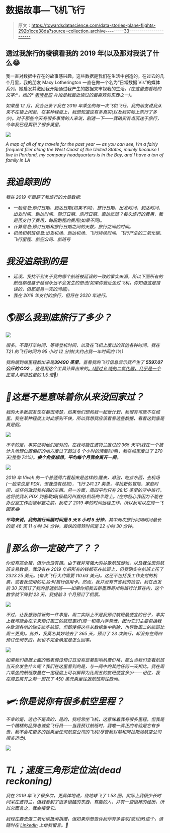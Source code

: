 # 数据故事—飞机飞行

> 原文：<https://towardsdatascience.com/data-stories-plane-flights-292b1cce38da?source=collection_archive---------33----------------------->

## 透过我旅行的棱镜看我的 2019 年(以及那对我说了什么😂

我一直对数据中存在的故事感兴趣，这些数据是我们在生活中创造的。在过去的几个月里，我的朋友 Maxy Lotherington 一直在做一个名为“日常数据 Vis”的媒体系列，她启发并激励我开始通过我产生的数据来审视我的生活。*(在这里查看她的文字:*[](https://medium.com/@maxylotherington)**，她的* [*表情反应*](https://medium.com/@maxylotherington/everyday-data-vis-emoji-reactions-b7bdc87bc5db) *片段是我最近读过的最喜欢的东西之一)。**

*如果是 12 月，我会记录下我在 2019 年乘坐的每一次飞机飞行。我的朋友说我从来不在镇上闲逛，在某种程度上，我想知道这有多真实(以及我实际上旅行了多少)。对于那些今天有很多事情的人来说，剧透一下——我确实有点沉迷于旅行，今年我已经累积了很多英里。*

*![](img/52bc9b19a34d0c8c62170e90791b1005.png)*

*A map of all of my travels for the past year — as you can see, I’m a fairly frequent flier along the West Coast of the United States, mainly because I live in Portland, my company headquarters is in the Bay, and I have a ton of family in LA*

# *我追踪到的*

*我在 2019 年跟踪了我旅行的大量数据:*

*   *一般信息:预订日期、到达日期(如果不同)、旅行日期、出发时间、到达时间、出发时间、到达时间、预订日期、旅行日期、直达航班？每次旅行的费用，我是否支付了费用，每段路程的费用(如果不同)。*
*   *计算信息:预订日期和旅行日期之间的天数，旅行之间的时间。*
*   *机场和航班信息:出发机场、到达机场、飞行持续时间、飞行产生的二氧化碳、飞行里程、航空公司、航班号*

# *我没追踪到的是*

*   *延误。我找不到关于我的哪个航班被延误的一致的事实来源，所以下面所有的航班都是基于延误永远不会发生的想法(如果你最近坐过飞机，你知道这是错误的，但那是另一天的问题)。*
*   *我在 2019 年支付的旅行，但将在 2020 年进行。*

# *🌎那么我到底旅行了多少？*

*![](img/b8b11125af2c64d673df289ed1f939a4.png)*

*很多。不算打车时间、等待登机时间，以及在飞机上度过的其他各种时间，我在 T21 的飞行时间为 95 小时 12 分钟(大约占我一年时间的 1%)*

*我的端到端里程数出来是**39490 英里**，查看我的飞行信息显示我产生了 **5597.07 公斤的 CO2** ，这是用这个工具计算出来的[。(超过 6 吨的二氧化碳，几乎是一个正常人年排放量的 1.5 倍😬)](http://www.airmilescalculator.com)*

# *📅这是不是意味着你从来没回家过？*

*我的大多数朋友现在都很清楚，如果他们想和我一起做计划，我很有可能不在城里。我在某种程度上对此感到不快，所以我想我应该看看这些数据，看看这到底是真是假。*

*![](img/247f913b6e5f9a9b436b2c96cc49af29.png)*

*不幸的是，事实证明他们是对的。在我可能在波特兰度过的 365 天中(我在一个被计入地理位置偏好的地方度过了超过 6 个小时的清醒时间)，我在城里度过了 270 天(整整 74%)。**换个角度想想，平均每个月我会离开一周。***

*![](img/00e39303a148172262890e8aca5b03d4.png)*

*2019 年 Vivek 的一个普通周六看起来是这样的:醒来，淋浴，吃点东西，去机场(一般来说是 PDX，但我没有歧视)，飞行 241.37 英里，寻找新的冒险，家庭时间，或任何激起我兴趣的东西。另一方面，周四平均只有 28.15 英里的空中旅行，这将使我从 PDX 到塞勒姆(俄勒冈州首府)机场的半路上。(在你担心我因为不能在办公室工作而被解雇之前，我花了 2019 年的时间远程工作，所以我可以在周一飞回家😂*

***平均来说，我的旅行间隔时间是 9 天 8 小时 5 分钟**，其中两次旅行间隔时间最长的是 46 天 11 小时 34 分钟，最快的周转时间是 22 小时 30 分钟。*

# *💸那么你一定破产了？？*

*你没有完全错，但你也没有错。由于我非常强大的谷歌航班游戏，以及我注册的航班交易数量，我没有在 2019 年把所有的钱都花在航班上，但我确实在航班上花了 2323.25 美元。(每次飞行大约需要 110.63 美元)。这还不包括我工作支付的机票，或者我使用的礼品卡/旅行信用卡。然而，我并没有节省我的钱包，我在出发前 30 天预订了我的普通航班——如果你把我去新墨西哥州的旅行计算在内，这个数字就下降到 23 天，我提前 3 个月预订了机票。*

*![](img/5084e6a08a34fabdf4b0547243f0c21b.png)*

*不过，让我感到惊讶的一件事是，周二实际上不是我预订航班最便宜的日子，事实上我可能会在未来预订周三的航班更好(周一和周六非常低，因为它们主要包括我在欧洲各地的瑞安航空航班，但即使将这些从数据集中剔除，也导致周二的航班比周三更贵)。此外，我莫名其妙地去了 365 天，预订了 23 次旅行，却没有在周四预订任何东西，我也不完全确定是怎么回事。*

*![](img/cc5a8dab667b3a01a20862af0132c25d.png)*

*如果我们根据上面的图表假设预订日没有显著影响机票价格，那么当我们查看航班当天会发生什么呢？我们在这里看到的是，与一周中的其他任何一天相比，我在周六乘坐的航班数量在一定程度上可以解释为比周五的航班便宜多少——记住，我在周五离开之前一周花了 450 美元乘坐往返航班前往欧洲。*

# *🛩:你是说你有很多航空里程？*

*不幸的是，这也不是真的，是的，我经常坐飞机，这意味着我有很多里程，但我是一个糟糕的品牌忠诚度飞行员——当我预订航班时，我唯一真正的考验是它有多贵，我不会花更多的钱乘坐任何航空公司的飞机(尽管我以前和阿拉斯加航空公司很亲近😍).*

*![](img/ad51ba86ac335abf7a113da9a628806b.png)*

# *TL；速度三角形定位法(dead reckoning)*

*我在 2019 年飞了很多次，更具体地说，绕地球飞了 1.53 圈，实际上我很少长时间呆在波特兰，但我看到了很多很酷的东西，有趣的人，并有一些很棒的经历，所以总而言之，我会接受它。*

*我现在要去做二氧化碳抵消捐赠，但如果你想告诉我你有多喜欢(或讨厌)这个，请随时在 [LinkedIn](https://www.linkedin.com/in/tannav/) 上给我留言。👋*